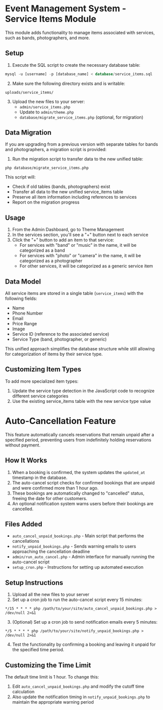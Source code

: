 # Event Management System - Service Items Module

This module adds functionality to manage items associated with services, such as bands, photographers, and more.

## Setup

1. Execute the SQL script to create the necessary database table:

```sql
mysql -u [username] -p [database_name] < database/service_items.sql
```

2. Make sure the following directory exists and is writable:

```
uploads/service_items/
```

3. Upload the new files to your server:
   - `admin/service_items.php`
   - Update to `admin/theme.php`
   - `database/migrate_service_items.php` (optional, for migration)

## Data Migration

If you are upgrading from a previous version with separate tables for bands and photographers, a migration script is provided:

1. Run the migration script to transfer data to the new unified table:

```
php database/migrate_service_items.php
```

This script will:
- Check if old tables (bands, photographers) exist
- Transfer all data to the new unified service_items table
- Preserve all item information including references to services
- Report on the migration progress

## Usage

1. From the Admin Dashboard, go to Theme Management
2. In the services section, you'll see a "+" button next to each service
3. Click the "+" button to add an item to that service:
   - For services with "band" or "music" in the name, it will be categorized as a band
   - For services with "photo" or "camera" in the name, it will be categorized as a photographer
   - For other services, it will be categorized as a generic service item

## Data Model

All service items are stored in a single table (`service_items`) with the following fields:

- Name
- Phone Number
- Email
- Price Range
- Image
- Service ID (reference to the associated service)
- Service Type (band, photographer, or generic)

This unified approach simplifies the database structure while still allowing for categorization of items by their service type.

## Customizing Item Types

To add more specialized item types:

1. Update the service type detection in the JavaScript code to recognize different service categories
2. Use the existing service_items table with the new service type value 

# Auto-Cancellation Feature

This feature automatically cancels reservations that remain unpaid after a specified period, preventing users from indefinitely holding reservations without payment.

## How It Works

1. When a booking is confirmed, the system updates the `updated_at` timestamp in the database.
2. The auto-cancel script checks for confirmed bookings that are unpaid and were confirmed more than 1 hour ago.
3. These bookings are automatically changed to "cancelled" status, freeing the date for other customers.
4. An optional notification system warns users before their bookings are cancelled.

## Files Added

- `auto_cancel_unpaid_bookings.php` - Main script that performs the cancellations
- `notify_unpaid_bookings.php` - Sends warning emails to users approaching the cancellation deadline
- `admin/run_auto_cancel.php` - Admin interface for manually running the auto-cancel script
- `setup_cron.php` - Instructions for setting up automated execution

## Setup Instructions

1. Upload all the new files to your server
2. Set up a cron job to run the auto-cancel script every 15 minutes:

```
*/15 * * * * php /path/to/your/site/auto_cancel_unpaid_bookings.php > /dev/null 2>&1
```

3. (Optional) Set up a cron job to send notification emails every 5 minutes:

```
*/5 * * * * php /path/to/your/site/notify_unpaid_bookings.php > /dev/null 2>&1
```

4. Test the functionality by confirming a booking and leaving it unpaid for the specified time period.

## Customizing the Time Limit

The default time limit is 1 hour. To change this:

1. Edit `auto_cancel_unpaid_bookings.php` and modify the cutoff time calculation
2. Also update the notification timing in `notify_unpaid_bookings.php` to maintain the appropriate warning period 